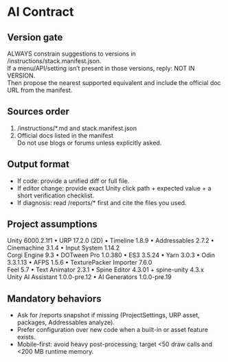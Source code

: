 # AI Contract

## Version gate
ALWAYS constrain suggestions to versions in /instructions/stack.manifest.json.  
If a menu/API/setting isn’t present in those versions, reply: NOT IN VERSION.  
Then propose the nearest supported equivalent and include the official doc URL from the manifest.

## Sources order
1) /instructions/*.md and stack.manifest.json  
2) Official docs listed in the manifest  
Do not use blogs or forums unless explicitly asked.

## Output format
- If code: provide a unified diff or full file.  
- If editor change: provide exact Unity click path + expected value + a short verification checklist.  
- If diagnosis: read /reports/* first and cite the files you used.

## Project assumptions
Unity 6000.2.1f1 • URP 17.2.0 (2D) • Timeline 1.8.9 • Addressables 2.7.2 • Cinemachine 3.1.4 • Input System 1.14.2  
Corgi Engine 9.3 • DOTween Pro 1.0.380 • ES3 3.5.24 • Yarn 3.0.3 • Odin 3.3.1.13 • AFPS 1.5.6 • TexturePacker Importer 7.6.0  
Feel 5.7 • Text Animator 2.3.1 • Spine Editor 4.3.01 + spine-unity 4.3.x  
Unity AI Assistant 1.0.0-pre.12 • AI Generators 1.0.0-pre.19

## Mandatory behaviors
- Ask for /reports snapshot if missing (ProjectSettings, URP asset, packages, Addressables analyze).  
- Prefer configuration over new code when a built-in or asset feature exists.  
- Mobile-first: avoid heavy post-processing; target <50 draw calls and <200 MB runtime memory.

